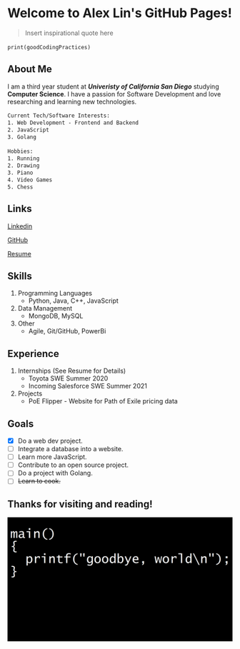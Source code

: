 # Welcome to Alex Lin's GitHub Pages!

> Insert inspirational quote here

`print(goodCodingPractices)`

## About Me

I am a third year student at **_Univeristy of California San Diego_** studying **Computer Science**. I have a passion for Software Development and love researching and learning new technologies.

```
Current Tech/Software Interests:
1. Web Development - Frontend and Backend
2. JavaScript
3. Golang

Hobbies:
1. Running
2. Drawing
3. Piano
4. Video Games
5. Chess
```

## Links

[Linkedin](https://www.linkedin.com/in/alex-lin0/)

[GitHub](https://github.com/Pootisplank/)

[Resume](resume.pdf)

## Skills

1. Programming Languages
   - Python, Java, C++, JavaScript
2. Data Management
   - MongoDB, MySQL
3. Other
   - Agile, Git/GitHub, PowerBi

## Experience

1. Internships (See Resume for Details)
   - Toyota SWE Summer 2020
   - Incoming Salesforce SWE Summer 2021
2. Projects
   - PoE Flipper - Website for Path of Exile pricing data

## Goals

- [x] Do a web dev project.
- [ ] Integrate a database into a website.
- [ ] Learn more JavaScript.
- [ ] Contribute to an open source project.
- [ ] Do a project with Golang.
- [ ] ~~Learn to cook.~~

## Thanks for visiting and reading!

![Image not found](img/duck.jpg)
